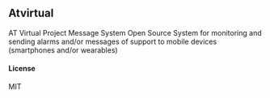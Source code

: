 ## Atvirtual

AT Virtual Project Message System
Open Source System for monitoring and sending alarms and/or messages of support to mobile devices (smartphones and/or wearables)

#### License

MIT
